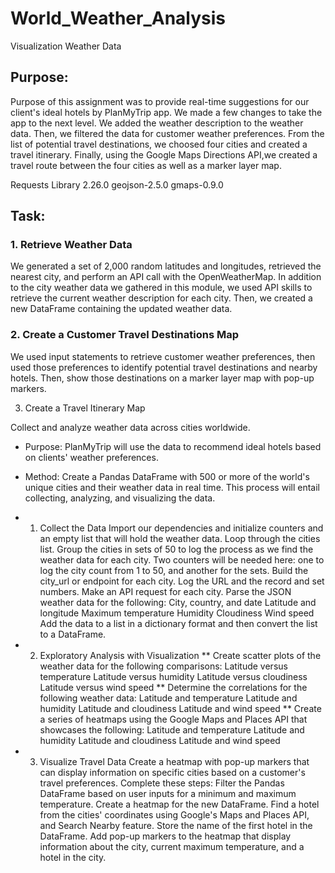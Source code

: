 # World_Weather_Analysis
Visualization Weather Data

## Purpose:

Purpose of this assignment was to provide real-time suggestions for our client's ideal hotels by PlanMyTrip app. We made a few changes to take the app to the next level. We added the weather description to the weather data. Then, we filtered the data for customer weather preferences. From the list of potential travel destinations, we choosed four cities and created a travel itinerary. Finally, using the Google Maps Directions API,we created a travel route between the four cities as well as a marker layer map.

Requests Library 2.26.0 
geojson-2.5.0
gmaps-0.9.0 

## Task: 

### 1. Retrieve Weather Data

We generated a set of 2,000 random latitudes and longitudes, retrieved the nearest city, and perform an API call with the OpenWeatherMap. In addition to the city weather data we gathered in this module, we used API skills to retrieve the current weather description for each city. Then, we created a new DataFrame containing the updated weather data.

### 2. Create a Customer Travel Destinations Map

We used input statements to retrieve customer weather preferences, then used those preferences to identify potential travel destinations and nearby hotels. Then, show those destinations on a marker layer map with pop-up markers.

3. Create a Travel Itinerary Map




Collect and analyze weather data across cities worldwide.
* Purpose: PlanMyTrip will use the data to recommend ideal hotels based on clients' weather preferences.
* Method: Create a Pandas DataFrame with 500 or more of the world's unique cities and their weather data in real time. This process will entail collecting, analyzing, and visualizing the data.

* 1. Collect the Data
Import our dependencies and initialize counters and an empty list that will hold the weather data.
Loop through the cities list.
Group the cities in sets of 50 to log the process as we find the weather data for each city.
Two counters will be needed here: one to log the city count from 1 to 50, and another for the sets.
Build the city_url or endpoint for each city.
Log the URL and the record and set numbers.
Make an API request for each city.
Parse the JSON weather data for the following:
City, country, and date
Latitude and longitude
Maximum temperature
Humidity
Cloudiness
Wind speed
Add the data to a list in a dictionary format and then convert the list to a DataFrame.
* 2. Exploratory Analysis with Visualization
** Create scatter plots of the weather data for the following comparisons:
Latitude versus temperature
Latitude versus humidity
Latitude versus cloudiness
Latitude versus wind speed
** Determine the correlations for the following weather data:
Latitude and temperature
Latitude and humidity
Latitude and cloudiness
Latitude and wind speed
** Create a series of heatmaps using the Google Maps and Places API that showcases the following:
Latitude and temperature
Latitude and humidity
Latitude and cloudiness
Latitude and wind speed
* 3. Visualize Travel Data
Create a heatmap with pop-up markers that can display information on specific cities based on a customer's travel preferences. Complete these steps:
Filter the Pandas DataFrame based on user inputs for a minimum and maximum temperature.
Create a heatmap for the new DataFrame.
Find a hotel from the cities' coordinates using Google's Maps and Places API, and Search Nearby feature.
Store the name of the first hotel in the DataFrame.
Add pop-up markers to the heatmap that display information about the city, current maximum temperature, and a hotel in the city.